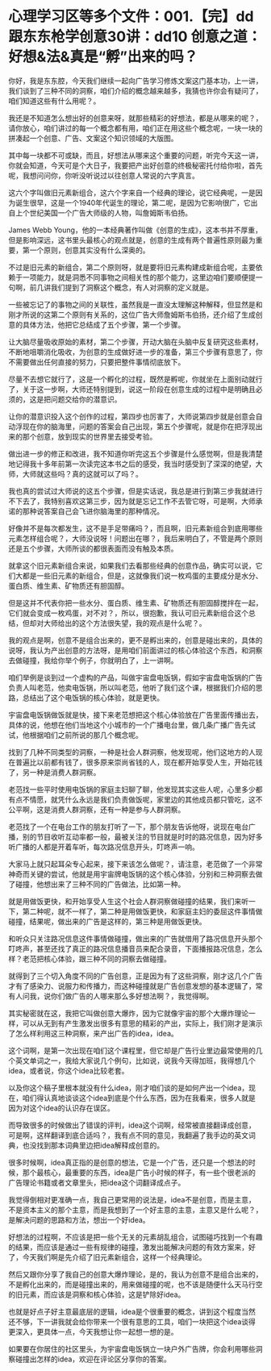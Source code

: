 # 心理学习区等多个文件：001.【完】dd跟东东枪学创意30讲：dd10 创意之道：好想&法&真是“孵”出来的吗？ 

你好，我是东东腔，今天我们继续一起向广告学习修炼文案这门基本功，上一讲，我们谈到了三种不同的洞察，咱们介绍的概念越来越多，我猜也许你会有疑问了，咱们知道这些有什么用呢？。

我还是不知道怎么想出好的创意来呀，就那些精彩的好想法，都是从哪来的呢？，请你放心，咱们讲过的每一个概念都有用，咱们正在用这些个概念呢，一块一块的拼凑起一个创意、广告、文案这个知识领域的大版图。

其中每一块都不可或缺，而且，好想法从哪来这个重要的问题，听完今天这一讲，你就会知道，今天可是个大日子，我要把产出好创意的终极秘密托付给你啦，首先呢，我想问问你，你听没听说过以往创意人常说的六字真言。

这六个字叫做旧元素新组合，这六个字来自一个经典的理论，说它经典呢，一是因为诞生很早，这是一个1940年代诞生的理论，第二呢，是因为它影响很广，它出自上个世纪美国一个广告大师级的人物，叫詹姆斯韦伯扬。

James Webb Young，他的一本经典著作叫做《创意的生成》，这本书并不厚重，但是影响深远，这书里头最核心的观点就是，创意的生成有两个普遍性原则最为重要，第一个原则，创意其实没有什么深奥的。

不过是旧元素的新组合，第二个原则呀，就是要将旧元素构建成新组合呢，主要依赖于一项能力，就是洞悉不同事物之间相关性的那个能力，这里边咱们要顺便提一句啊，前几讲我们提到了洞察这个概念，有人对洞察的定义就是。

一些被忘记了的事物之间的关联性，虽然我是一直没太理解这种解释，但显然是和刚才所说的这第二个原则有关系的，这位广告大师詹姆斯韦伯扬，还介绍了生成创意的具体方法，他把它总结成了五个步骤，第一个步骤。

让大脑尽量吸收原始的素材，第二个步骤，开动大脑在头脑中反复研究这些素材，不断地咀嚼消化吸收，为创意的生成做好进一步的准备，第三个步骤有意思了，你不需要做出任何直接的努力，只要把整件事情彻底放下。

尽量不去想它就行了，这是一个孵化的过程，既然是孵呢，你就坐在上面别动就行了，关于这一步啊，大师还特别提到，说这一阶段在创意生成的过程中是明确且必须的，这是把问题交给你的潜意识。

让你的潜意识投入这个创作的过程，第四步也厉害了，大师说第四步就是创意会自动浮现在你的脑海里，问题的答案会自己出现，第五个步骤呢，就是你在把浮现出来的那个创意，放到现实的世界里去接受考验。

做出进一步的修正和改进，我不知道你听完这五个步骤是什么感觉啊，但是我清楚地记得我十多年前第一次读完这本书之后的感受，我当时感受到了深深的绝望，大师，大师就这些吗？真的这就可以了吗？。

我也真的尝试过大师说的这五个步骤，但是实话说，我总是进行到第三步我就进行不下去了，我特别喜欢这第三步，因为就是忘记工作不去管它呀，可是啊，大师承诺的那种说答案自己会飞进你脑海里的那种情况。

好像并不是每次都发生，这不是手足带痛吗？，而且啊，旧元素新组合到底用哪些元素怎样组合呢？，大师没说呀！问题出在哪？，我后来明白了，不管是两个原则还是五个步骤，大师所谈的都很表面而没有触及本质。

就拿这个旧元素新组合来说，如果我们去看那些经典的创意作品，确实可以说，它们大都是一些旧元素的新组合，但是，这就像我们说一枚鸡蛋的主要成分是水分、蛋白质、维生素、矿物质还有胆固醇。

但是这并不代表你把一些水分、蛋白质、维生素、矿物质还有胆固醇搅拌在一起，它们就会变成一枚鸡蛋，对不对？，所以，很抱歉，我认可旧元素新组合这个总结，但却对大师给出的这个方法很失望，我的观点是什么呢？。

我的观点是啊，创意不是组合出来的，更不是孵出来的，创意是碰出来的，具体的说呀，我认为产出创意的方法呀，是用咱们前面讲过的核心体验这个东西，和洞察去做碰撞，我给你举个例子，你就明白了，上一讲啊。

咱们举例是谈到过一个虚构的产品，叫做宇宙盘电饭锅，假如宇宙盘电饭锅的广告负责人叫老范，他卖电饭锅，所以叫老范，他听了我们这个课，根据我们介绍的思路，总结出了这个电饭锅的核心体验，就是更快。

宇宙盘电饭锅做饭就是快，接下来老范想把这个核心体验放在广告里面传播出去，具体的说，他想在他们当地这个小城市的一个广播电台里，做几条广播广告先试试，他根据咱们之前所说的那几个概念呢。

找到了几种不同类型的洞察，一种是社会人群洞察，他发现呢，他们这地方的人现在普遍比以前都有钱了，很多原来崇尚省钱的人，现在都开始享受人生，开始花钱了，另一种是消费人群洞察。

老范找一些平时使用电饭锅的家庭主妇聊了聊，他发现其实这些人呢，心里多少都有点不情愿，就凭什么永远是我们负责做饭呢，家里边的其他成员都只管吃，这不公平啊，这是消费人群洞察，还有一种是参与人群洞察。

老范找了一个在电台工作的朋友打听了一下，那个朋友告诉他呀，说现在电台广播，别的节目收听互动率都一般，最被关注的节目就是时时的路况信息，因为好多听广播的人都是开着车听，每次路况信息开头，叮咚声一响。

大家马上就只起耳朵专心起来，接下来该怎么做呢？，请注意，老范做了一个非常神奇而关键的尝试，他就是用宇宙牌电饭锅的这个核心体验，分别和三种洞察去做了碰撞，他想出来了三种不同的广告做法，比如第一种。

就是用做饭更快，和开始享受人生这个社会人群洞察做碰撞的结果，我们来听一下，第二种呢，就不一样了，第二种是用做饭更快，和家庭主妇的委屈这件事情做碰撞，结果呢，做出来的广告是这样的，第三种是用做饭更快。

和听众只关注路况信息这件事情做碰撞，做出来的广告就借用了路况信息开头那个叮咚声，甚至还找了真正的路况信息播音员来配合录音，下面播报路况信息，怎么样？老范把核心体验，跟三种不同的洞察去做碰撞。

就得到了三个切入角度不同的广告创意，正是因为有了这些洞察，刚才这几个广告才有了感染力、说服力和传播力，而这种碰撞就是广告创意发想的基本逻辑了，常有人问我，说你们做广告的人哪来那么多好想法啊？，我觉得啊。

其实秘密就在这，我把它叫做创意大爆炸，因为它就像宇宙的那个大爆炸理论一样，可以从无到有产生激发出很多有意思的精彩的产出，实际上，我们刚才是演示了怎么样利用这三种洞察，来产出广告的idea，idea。

这个词啊，是第一次出现在咱们这个课程里，但它却是广告行业里边最常使用的几个英文单词之一，我给大家说几个例句，比如说，说我今天得加班，我得想几个idea，或者说，你这个idea比较老套。

以及你这个稿子里根本就没有什么idea，刚才咱们谈的是如何产出一个idea，现在，咱们得认真地谈谈这个idea到底是个什么东西，因为在我看来，很多人就是因为对这个idea的认识存在误区。

而导致很多的时候做出了错误的评判，idea这个词啊，经常被直接翻译成创意，可是啊，这样翻译到底合适吗？，我有点不同的意见，我翻遍了我手边的英文词典，也没找到那本词典里边把idea解释成创意的。

很多时候啊，idea真正指的是创意的想法，它是一个广告，还只是一个想法的时候，那个最核心，最重要的东西，idea是广告小时候的样子，有一些个很老派的广告理论书籍或者文章里头，把idea这个词翻译成点子。

我觉得倒相对更准确一点，我自己更常用的说法是，idea不是创意，而是主意，不是资本主义的那个主意，而是我想到了一个好主意的主意，主意又是什么呢？，是解决问题的思路和方法，想出一个好idea。

好想法的过程啊，不应该是把一些个无关的元素胡乱组合，试图碰巧找到一个有趣的结果，而应该是通过一些有规律的碰撞，激发出能解决问题的有效方案来，好了，今天我们啊是先介绍了旧元素新组合，这样一个经典理论。

然后又跟你分享了我自己的创意大爆炸理论，是的，我认为创意不是组合出来的，不是孵化出来的，而是碰撞出来的，用来做碰撞的呢，也不该是随便什么天马行空的旧元素，而应该是洞察和核心体验，这是铲除好idea。

也就是好点子好主意最底层的逻辑，idea是个很重要的概念，讲到这个程度当然还不够，下一讲我就会给你带来一个很有意思的工具，咱们一块把这个idea谈得更深入，更具体一点，今天我想让你一起想一想的是。

如果要在你居住的社区里头，为宇宙盘电饭锅立一块户外广告牌，你会利用哪些洞察碰撞出怎样的idea，欢迎在评论区分享你的答案。